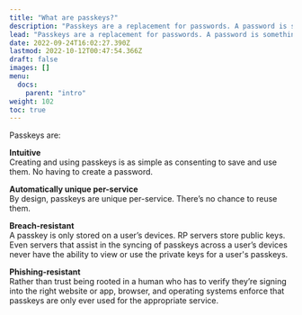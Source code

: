 ```yaml
---
title: "What are passkeys?"
description: "Passkeys are a replacement for passwords. A password is something that can be remembered and typed, and a passkey is a secret stored on one’s devices, unlocked with biometrics."
lead: "Passkeys are a replacement for passwords. A password is something that can be remembered and typed, and a passkey is a secret stored on one’s devices, unlocked with biometrics."
date: 2022-09-24T16:02:27.390Z
lastmod: 2022-10-12T00:47:54.366Z
draft: false
images: []
menu:
  docs:
    parent: "intro"
weight: 102
toc: true
---
```


Passkeys are:

**Intuitive**<br>Creating and using passkeys is as simple as consenting to save and use them. No having to create a password.

**Automatically unique per-service**<br>By design, passkeys are unique per-service. There’s no chance to reuse them.

**Breach-resistant**<br>A passkey is only stored on a user’s devices. RP servers store public keys. Even servers that assist in the syncing of passkeys across a user’s devices never have the ability to view or use the private keys for a user's passkeys.

**Phishing-resistant**<br>Rather than trust being rooted in a human who has to verify they’re signing into the right website or app, browser, and operating systems enforce that passkeys are only ever used for the appropriate service.
